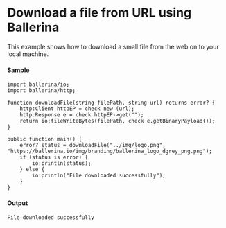 # Download a file from URL using Ballerina

This example shows how to download a small file from the web on to your local machine. 

#### Sample

<!-- MARKDOWN-AUTO-DOCS:START (CODE:src=./../../code/how_to/download_file.bal) -->
<!-- The below code snippet is automatically added from ./../../code/how_to/download_file.bal -->
```bal
import ballerina/io;
import ballerina/http;

function downloadFile(string filePath, string url) returns error? {
    http:Client httpEP = check new (url);
    http:Response e = check httpEP->get("");
    return io:fileWriteBytes(filePath, check e.getBinaryPayload());
}

public function main() {
    error? status = downloadFile("../img/logo.png", "https://ballerina.io/img/branding/ballerina_logo_dgrey_png.png");
    if (status is error) {
        io:println(status);
    } else {
        io:println("File downloaded successfully");
    }
}
```
<!-- The below code snippet is automatically added from ./../../code/how_to/download_file.bal -->
<!-- MARKDOWN-AUTO-DOCS:END -->


#### Output

```
File downloaded successfully
```